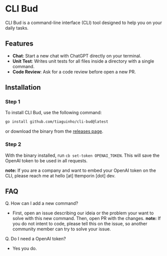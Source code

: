 # CLI Bud

CLI Bud is a command-line interface (CLI) tool designed to help you on your daily tasks.

## Features

- **Chat**: Start a new chat with ChatGPT directly on your terminal.
- **Unit Test**: Writes unit tests for all files inside a directory with a single command.
- **Code Review**: Ask for a code review before open a new PR.

## Installation

### Step 1

To install CLI Bud, use the following command:

```bash
go install github.com/tiaguinho/cli-bud@latest
```

or download the binary from the [releases page](https://github.com/tiaguinho/cli-bud/releases).

### Step 2

With the binary installed, run `cb set-token OPENAI_TOKEN`. This will save the OpenAI token to be used in all requests.

**note:** If you are a company and want to embed your OpenAI token on the CLI, please reach me at hello [at] ttemporin [dot] dev.


## FAQ

Q. How can I add a new command?
- First, open an issue describing our ideia or the problem your want to solve with this new command. Then, open PR with the changes.
**note:** If you do not intent to code, please tell this on the issue, so another community member can try to solve your issue.

Q. Do I need a OpenAI token?
- Yes you do.
